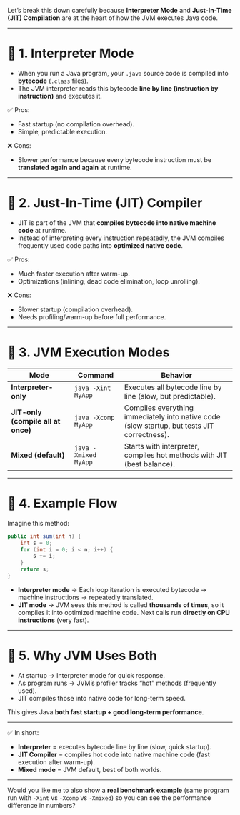 Let’s break this down carefully because **Interpreter Mode** and **Just-In-Time (JIT) Compilation** are at the heart of how the JVM executes Java code.

---

# 🔹 1. Interpreter Mode

* When you run a Java program, your `.java` source code is compiled into **bytecode** (`.class` files).
* The JVM interpreter reads this bytecode **line by line (instruction by instruction)** and executes it.

✅ Pros:

* Fast startup (no compilation overhead).
* Simple, predictable execution.

❌ Cons:

* Slower performance because every bytecode instruction must be **translated again and again** at runtime.

---

# 🔹 2. Just-In-Time (JIT) Compiler

* JIT is part of the JVM that **compiles bytecode into native machine code** at runtime.
* Instead of interpreting every instruction repeatedly, the JVM compiles frequently used code paths into **optimized native code**.

✅ Pros:

* Much faster execution after warm-up.
* Optimizations (inlining, dead code elimination, loop unrolling).

❌ Cons:

* Slower startup (compilation overhead).
* Needs profiling/warm-up before full performance.

---

# 🔹 3. JVM Execution Modes

| Mode                               | Command              | Behavior                                                                                    |
| ---------------------------------- | -------------------- | ------------------------------------------------------------------------------------------- |
| **Interpreter-only**               | `java -Xint MyApp`   | Executes all bytecode line by line (slow, but predictable).                                 |
| **JIT-only (compile all at once)** | `java -Xcomp MyApp`  | Compiles everything immediately into native code (slow startup, but tests JIT correctness). |
| **Mixed (default)**                | `java -Xmixed MyApp` | Starts with interpreter, compiles hot methods with JIT (best balance).                      |

---

# 🔹 4. Example Flow

Imagine this method:

```java
public int sum(int n) {
    int s = 0;
    for (int i = 0; i < n; i++) {
        s += i;
    }
    return s;
}
```

* **Interpreter mode** → Each loop iteration is executed bytecode → machine instructions → repeatedly translated.
* **JIT mode** → JVM sees this method is called **thousands of times**, so it compiles it into optimized machine code. Next calls run **directly on CPU instructions** (very fast).

---

# 🔹 5. Why JVM Uses Both

* At startup → Interpreter mode for quick response.
* As program runs → JVM’s profiler tracks “hot” methods (frequently used).
* JIT compiles those into native code for long-term speed.

This gives Java **both fast startup + good long-term performance**.

---

✅ In short:

* **Interpreter** = executes bytecode line by line (slow, quick startup).
* **JIT Compiler** = compiles hot code into native machine code (fast execution after warm-up).
* **Mixed mode** = JVM default, best of both worlds.

---

Would you like me to also show a **real benchmark example** (same program run with `-Xint` vs `-Xcomp` vs `-Xmixed`) so you can see the performance difference in numbers?
